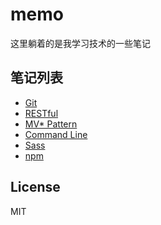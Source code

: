 # memo
这里躺着的是我学习技术的一些笔记

## 笔记列表
- [Git](article/Git.md)
- [RESTful](article/RESTful.md)
- [MV* Pattern](article/MV*Pattern.md)
- [Command Line](article/CommandLine.md)
- [Sass](article/Sass.md)
- [npm](article/npm.md)

## License
MIT
